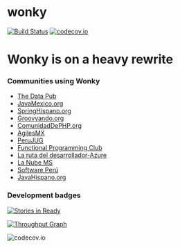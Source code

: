 # wonky
[![Build Status](https://travis-ci.org/domix/wonky.svg)](https://travis-ci.org/domix/wonky)
[![codecov.io](http://codecov.io/github/domix/wonky/coverage.svg?branch=master)](http://codecov.io/github/domix/wonky?branch=master)


# Wonky is on a heavy rewrite
<!--

Wonky is a port of [slacking](https://github.com/rauchg/slackin/), to the JVM written in [Groovy](http://www.groovy-lang.org) and [SpringBoot](http://projects.spring.io/spring-boot/).

Requirements
-----------

[!["JDK"](https://img.shields.io/badge/JDK-8.0+-F30000.svg?style=flat)](http://www.oracle.com/technetwork/java/javase/downloads/jdk8-downloads-2133151.html)
[!["Spring Boot"](https://img.shields.io/badge/Spring%20Boot-1.4.x-green.svg?style=flat)](http://docs.spring.io/spring-boot/docs/1.4.x/reference/htmlsingle/)

## Features

- A landing page you can point users to fill in their emails and receive an invite (`http://slack.yourdomain.com`)

## Build

```bash
./gradlew clean bootRepackage
```

## Run

To run wonky you need a `Slack API token`. Note that the user you use to generate the token must be an admin. You may want to create a dedicated @wonky-inviter user (or similar) for this.

You can find your API token [here](http://api.slack.com/web)

In order to run `wonky` you need to provide the following settings:

- `slack.token`
- `slack.host`

By default wonky runs on port `3030`, as any `Spring Boot` application you can chance the port as you wish.

### Setting configuration values

You have different options for this:

```bash
  java -Dslack.token={your_token} -Dslack.host={your_slack_host} -jar wonky-x.x.x.jar
```


```bash
  export SLACK_TOKEN={your_token_here}
  export SLACK_HOST={your_slack_host_here}
  java -jar build/libs/wonky-x.x.x.jar
  ```
-->

### Communities using Wonky

- [The Data Pub](http://slack.thedata.pub)
- [JavaMexico.org](http://slack.javamexico.org)
- [SpringHispano.org](http://slack.springhispano.org)
- [Groovyando.org](http://slack.groovyando.org)
- [ComunidadDePHP.org](http://slack.comunidaddephp.org/)
- [AgilesMX](https://agilesmx.herokuapp.com/)
- [PeruJUG](http://slack.perujug.org/)
- [Functional Programming Club](http://functionalprogramming.club/)
- [La ruta del desarrollador-Azure](http://chat-azure.larutadeldesarrollador.mx/)
- [La Nube MS](http://slack.lanube.ms)
- [Software Perú](http://slack.peru-software.ovh)
- [JavaHispano.org](http://slack.javahispano.org)

### Development badges

[![Stories in Ready](https://badge.waffle.io/domix/wonky.svg?label=ready&title=Ready)](http://waffle.io/domix/wonky)

[![Throughput Graph](https://graphs.waffle.io/domix/wonky/throughput.svg)](https://waffle.io/domix/wonky/metrics)

![codecov.io](http://codecov.io/github/domix/wonky/branch.svg?branch=master)
